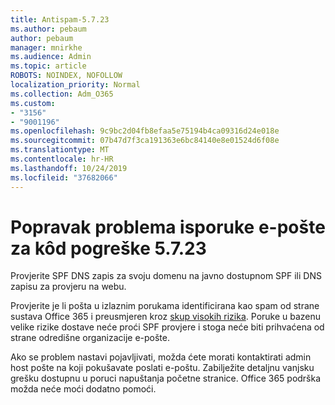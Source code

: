 ```yaml
---
title: Antispam-5.7.23
ms.author: pebaum
author: pebaum
manager: mnirkhe
ms.audience: Admin
ms.topic: article
ROBOTS: NOINDEX, NOFOLLOW
localization_priority: Normal
ms.collection: Adm_O365
ms.custom:
- "3156"
- "9001196"
ms.openlocfilehash: 9c9bc2d04fb8efaa5e75194b4ca09316d24e018e
ms.sourcegitcommit: 07b47d7f3ca191363e6bc84140e8e01524d6f08e
ms.translationtype: MT
ms.contentlocale: hr-HR
ms.lasthandoff: 10/24/2019
ms.locfileid: "37682066"
---
```

# <a name="fix-email-delivery-issues-for-error-code-5723"></a>Popravak problema isporuke e-pošte za kôd pogreške 5.7.23

Provjerite SPF DNS zapis za svoju domenu na javno dostupnom SPF ili DNS zapisu za provjeru na webu.

Provjerite je li pošta u izlaznim porukama identificirana kao spam od strane sustava Office 365 i preusmjeren kroz [skup visokih rizika](https://docs.microsoft.com/office365/SecurityCompliance/high-risk-delivery-pool-for-outbound-messages). Poruke u bazenu velike rizike dostave neće proći SPF provjere i stoga neće biti prihvaćena od strane odredišne organizacije e-pošte.

Ako se problem nastavi pojavljivati, možda ćete morati kontaktirati admin host pošte na koji pokušavate poslati e-poštu. Zabilježite detaljnu vanjsku grešku dostupnu u poruci napuštanja početne stranice.  Office 365 podrška možda neće moći dodatno pomoći.